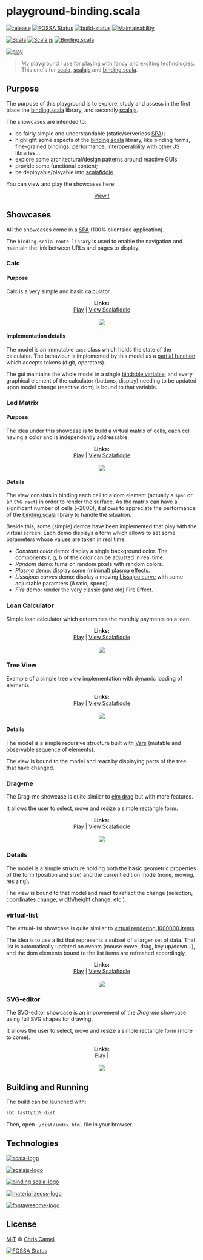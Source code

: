 playground-binding.scala
========================
[![release](https://img.shields.io/github/release/ccamel/playground-binding.scala.svg?style=flat)](https://github.com/ccamel/playground-binding.scala/releases/latest) [![FOSSA Status](https://app.fossa.io/api/projects/git%2Bgithub.com%2Fccamel%2Fplayground-binding.scala.svg?type=shield)](https://app.fossa.io/projects/git%2Bgithub.com%2Fccamel%2Fplayground-binding.scala?ref=badge_shield) [![build-status](https://travis-ci.org/ccamel/playground-binding.scala.svg?branch=master)](https://travis-ci.org/ccamel/playground-binding.scala)
[![Maintainability](https://api.codeclimate.com/v1/badges/2f7756339782c433b1d1/maintainability)](https://codeclimate.com/github/ccamel/playground-binding.scala/maintainability)

[![Scala](https://img.shields.io/badge/scala-2.12.7-blue.svg?style=flat)](https://www.scala-lang.org/) [![Scala.js](https://img.shields.io/badge/scala.js-0.9.6-blue.svg?style=flat)](https://www.scala-js.org) [![Binding.scala](https://img.shields.io/badge/binding.scala-11.3.0-blue.svg?style=flat)](https://github.com/ThoughtWorksInc/Binding.scala)

[![play](https://img.shields.io/badge/%F0%9F%8E%BE-Play%20with%20demo-7799cc.svg?style=flat)](https://ccamel.github.io/playground-binding.scala/index.html)

> My playground I use for playing with fancy and exciting technologies. This one's for [scala], [scalajs] and [binding.scala].

## Purpose

The purpose of this playground is to explore, study and assess in the first place the [binding.scala] library, and secondly [scalajs].

The showcases are intended to:

- be fairly simple and understandable (static/serverless [SPA]); 
- highlight some aspects of the [binding.scala] library, like binding forms, fine-grained bindings, performance, interoperability with other JS libraries... 
- explore some architectural/design patterns around reactive GUIs
- provide some functional content;
- be deployable/playable into [scalafiddle].

You can view and play the showcases here:

<p align="center">
<a href="https://ccamel.github.io/playground-binding.scala/index.html">View !</a>
</p>

## Showcases

All the showcases come in a [SPA] (100% clientside application).

The `binding.scala route library` is used to enable the navigation and maintain the link between URLs and pages to display.

### Calc

#### Purpose

Calc is a very simple and basic calculator.

<p align="center">
  <b>Links:</b><br>
  <a href="https://ccamel.github.io/playground-binding.scala/index.html#playground-binding.scala/calc">Play</a>  |
  <a href="https://scalafiddle.io/sf/hbwbCOe/0">View Scalafiddle</a>
  <br><br>
  <kbd><img src="doc/assets/showcase-calc.png"></kbd>
</p>

#### Implementation details

The model is an immutable `case` class which holds the state of the calculator. The behaviour is implemented by this model 
as a [partial function](https://www.scala-lang.org/api/current/scala/PartialFunction.html) which accepts tokens (digit, operators).    

The gui maintains the whole model in a single [bindable variable](https://static.javadoc.io/com.thoughtworks.binding/unidoc_2.11/11.0.0-M1/index.html#com.thoughtworks.binding.Binding$$Var),
and every graphical element of the calculator (buttons, display) needing to be updated upon model change (reactive dom) is bound to that variable.  

### Led Matrix

#### Purpose

The idea under this showcase is to build a virtual matrix of cells, each cell having a color and is independently addressable.

<p align="center">
  <b>Links:</b><br>
  <a href="https://ccamel.github.io/playground-binding.scala/index.html#playground-binding.scala/led-matrix">Play</a>  |
  <a href="https://scalafiddle.io/sf/nXYqFFS/6">View Scalafiddle</a>
  <br><br>
  <kbd><img src="doc/assets/showcase-led-matrix.png"></kbd>
</p>

#### Details

The view consists in binding each cell to a dom element (actually a `span` or an `SVG rect`) in order to render the surface. As the matrix can have a significant number of cells (~2000),
it allows to appreciate the performance of the [binding.scala] library to handle the situation.  

Beside this, some (simple) demos have been implemented that play with the virtual screen. Each demo displays a form which allows to set some parameters whose values are taken in real time.

- _Constant color_ demo:  display a single background color. The components r, g, b of the color can be adjusted in real time.
- _Random_ demo: turns on random pixels with random colors.
- _Plasma_ demo: display some (minimal) [plasma effects](https://en.wikipedia.org/wiki/Plasma_effect).
- _Lissajous curves_ demo: display a moving [Lissajou curve](https://en.wikipedia.org/wiki/Lissajous_curve) with some adjustable paramters (δ ratio, speed).
- _Fire_ demo: render the very classic (and old) Fire Effect.

### Loan Calculator

Simple loan calculator which determines the monthly payments on a loan.

<p align="center">
  <b>Links:</b><br>
  <a href="https://ccamel.github.io/playground-binding.scala/index.html#playground-binding.scala/loan-calculator">Play</a>  |
  <a href="https://scalafiddle.io/sf/1RxSQj6/1">View Scalafiddle</a>
  <br><br>
  <kbd><img src="doc/assets/showcase-loan-calculator.png"></kbd>
</p>

### Tree View

Example of a simple tree view implementation with dynamic loading of elements.  

<p align="center">
  <b>Links:</b><br>
  <a href="https://ccamel.github.io/playground-binding.scala/index.html#playground-binding.scala/tree-view">Play</a>  |
  <a href="https://scalafiddle.io/sf/KEznYyM/2">View Scalafiddle</a>
  <br><br>
  <kbd><img src="doc/assets/showcase-tree-view.png"></kbd>
</p>

#### Details

The model is a simple recursive structure built with [Vars](https://static.javadoc.io/com.thoughtworks.binding/unidoc_2.11/11.0.0-M2/index.html#com.thoughtworks.binding.Binding$$Vars) (mutable and observable sequence of elements).

The view is bound to the model and react by displaying parts of the tree that have changed.

### Drag-me
 
The Drag-me showcase is quite similar to [elm drag](http://elm-lang.org/examples/drag) but with more features.

It allows the user to select, move and resize a simple rectangle form.

<p align="center">
  <b>Links:</b><br>
  <a href="https://ccamel.github.io/playground-binding.scala/index.html#playground-binding.scala/drag-me">Play</a>  |
  <a href="https://scalafiddle.io/sf/obKiF28/8">View Scalafiddle</a>
  <br><br>
  <kbd><img src="doc/assets/showcase-drag-me.png"></kbd>
</p>

### Details

The model is a simple structure holding both the basic geometric properties of the form (position and size) and the current edition mode
(none, moving, resizing).

The view is bound to that model and react to reflect the change (selection, coordinates change, width/height change, etc.).

### virtual-list
 
The virtual-list showcase is quite similar to [virtual rendering 1000000 items](http://www.lab4games.net/zz85/blog/2012/06/23/virtual-rendering-1000000-items-efficiently/).

The idea is to use a list that represents a subset of a larger set of data. That list is automatically updated on events (mouse move, drag, key up/down...), and the dom 
elements bound to the list items are refreshed accordingly.

<p align="center">
  <b>Links:</b><br>
  <a href="https://ccamel.github.io/playground-binding.scala/index.html#playground-binding.scala/virtual-list">Play</a>  |
  <a href="https://scalafiddle.io/sf/JuZsaoP/0">View Scalafiddle</a>
  <br><br>
  <kbd><img src="doc/assets/showcase-virtual-list.png"></kbd>
</p> 
 
### SVG-editor
 
The SVG-editor showcase is an improvement of the *Drag-me* showcase using full SVG shapes for drawing.  

It allows the user to select, move and resize a simple rectangle form (more to come).

<p align="center">
  <b>Links:</b><br>
  <a href="https://ccamel.github.io/playground-binding.scala/index.html#playground-binding.scala/svg-editor">Play</a>  |
  <br><br>
  <kbd><img src="doc/assets/showcase-svg-editor.png"></kbd>
</p>
 
 
## Building and Running

The build can be launched with:

```bash
sbt fastOptJS dist
```

Then, open `./dist/index.html` file in your browser.

## Technologies

[![scala-logo][scala-logo]][scala]

[![scalajs-logo][scalajs-logo]][scalajs]

[![binding.scala-logo][binding.scala-logo]][binding.scala]

[![materializecss-logo][materializecss-logo]][materializecss]

[![fontawesome-logo][fontawesome-logo]][fontawesome]

## License

[MIT] © [Chris Camel]

[![FOSSA Status](https://app.fossa.io/api/projects/git%2Bgithub.com%2Fccamel%2Fplayground-binding.scala.svg?type=large)](https://app.fossa.io/projects/git%2Bgithub.com%2Fccamel%2Fplayground-binding.scala?ref=badge_large)

[scala]: https://www.scala-lang.org/
[scala-logo]: doc/assets/logo-scala.png

[scalajs]: https://www.scala-js.org/
[scalajs-logo]: doc/assets/logo-scalajs.png
[binding.scala]: https://github.com/ThoughtWorksInc/Binding.scala
[binding.scala-logo]: doc/assets/logo-binding.scala.png
[materializecss]: http://materializecss.com/
[materializecss-logo]: doc/assets/logo-materializecss.png
[fontawesome]: http://fontawesome.io/
[fontawesome-logo]: doc/assets/logo-fontawesome.png

[scalafiddle]: https://scalafiddle.io

[SPA]: https://en.wikipedia.org/wiki/Single-page_application

[Chris Camel]: https://github.com/ccamel
[MIT]: https://tldrlegal.com/license/mit-license

